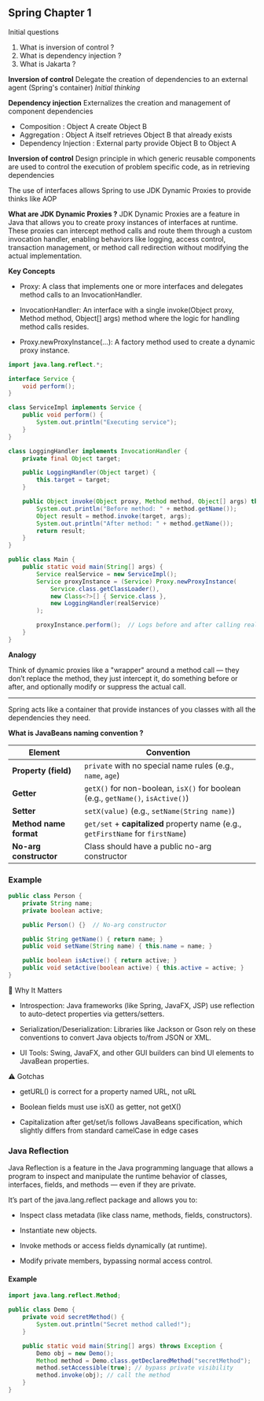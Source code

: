 ## Spring Chapter 1

Initial questions

1. What is inversion of control ? 
2. What is dependency injection ?
3. What is Jakarta ?

**Inversion of control** 
    Delegate the creation of dependencies to an external agent (Spring's container) *Initial thinking*

**Dependency injection**
Externalizes the creation and management of component dependencies
- Composition : Object A create Object B
- Aggregation : Object A itself retrieves Object B that already exists
- Dependency Injection : External party provide Object B to Object A

**Inversion of control**
    Design principle in which generic reusable components are used to control the execution of problem specific code, as in retrieving dependencies

The use of interfaces allows Spring to use JDK Dynamic Proxies to provide thinks like AOP 

**What are JDK Dynamic Proxies ?**
JDK Dynamic Proxies are a feature in Java that allows you to create proxy instances of interfaces at runtime. These proxies can intercept method calls and route them through a custom invocation handler, enabling behaviors like logging, access control, transaction management, or method call redirection without modifying the actual implementation.

**Key Concepts**

- Proxy: A class that implements one or more interfaces and delegates method calls to an InvocationHandler.

- InvocationHandler: An interface with a single invoke(Object proxy, Method method, Object[] args) method where the logic for handling method calls resides.

- Proxy.newProxyInstance(...): A factory method used to create a dynamic proxy instance.

```java
import java.lang.reflect.*;

interface Service {
    void perform();
}

class ServiceImpl implements Service {
    public void perform() {
        System.out.println("Executing service");
    }
}

class LoggingHandler implements InvocationHandler {
    private final Object target;

    public LoggingHandler(Object target) {
        this.target = target;
    }

    public Object invoke(Object proxy, Method method, Object[] args) throws Throwable {
        System.out.println("Before method: " + method.getName());
        Object result = method.invoke(target, args);
        System.out.println("After method: " + method.getName());
        return result;
    }
}

public class Main {
    public static void main(String[] args) {
        Service realService = new ServiceImpl();
        Service proxyInstance = (Service) Proxy.newProxyInstance(
            Service.class.getClassLoader(),
            new Class<?>[] { Service.class },
            new LoggingHandler(realService)
        );

        proxyInstance.perform();  // Logs before and after calling real method
    }
}
```
**Analogy**

Think of dynamic proxies like a "wrapper" around a method call — they don’t replace the method, they just intercept it, do something before or after, and optionally modify or suppress the actual call.

---

Spring acts like a container that provide instances of you classes with all the dependencies they need.

**What is JavaBeans naming convention ?**

| Element | Convention |
|--------|-------------|
| **Property (field)** | `private` with no special name rules (e.g., `name`, `age`) |
| **Getter** | `getX()` for non-boolean, `isX()` for boolean (e.g., `getName()`, `isActive()`) |
| **Setter** | `setX(value)` (e.g., `setName(String name)`) |
| **Method name format** | `get/set` + **capitalized** property name (e.g., `getFirstName` for `firstName`) |
| **No-arg constructor** | Class should have a public no-arg constructor |

### Example

```java
public class Person {
    private String name;
    private boolean active;

    public Person() {}  // No-arg constructor

    public String getName() { return name; }
    public void setName(String name) { this.name = name; }

    public boolean isActive() { return active; }
    public void setActive(boolean active) { this.active = active; }
}
```

🚀 Why It Matters

- Introspection: Java frameworks (like Spring, JavaFX, JSP) use reflection to auto-detect properties via getters/setters.

- Serialization/Deserialization: Libraries like Jackson or Gson rely on these conventions to convert Java objects to/from JSON or XML.

- UI Tools: Swing, JavaFX, and other GUI builders can bind UI elements to JavaBean properties.

⚠️ Gotchas

- getURL() is correct for a property named URL, not uRL

- Boolean fields must use isX() as getter, not getX()

- Capitalization after get/set/is follows JavaBeans specification, which slightly differs from standard camelCase in edge cases


### Java Reflection

Java Reflection is a feature in the Java programming language that allows a program to inspect and manipulate the runtime behavior of classes, interfaces, fields, and methods — even if they are private.

It’s part of the java.lang.reflect package and allows you to:

- Inspect class metadata (like class name, methods, fields, constructors).

- Instantiate new objects.

- Invoke methods or access fields dynamically (at runtime).

- Modify private members, bypassing normal access control.

#### Example

```java
import java.lang.reflect.Method;

public class Demo {
    private void secretMethod() {
        System.out.println("Secret method called!");
    }

    public static void main(String[] args) throws Exception {
        Demo obj = new Demo();
        Method method = Demo.class.getDeclaredMethod("secretMethod");
        method.setAccessible(true); // bypass private visibility
        method.invoke(obj); // call the method
    }
}
```
